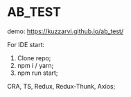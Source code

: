 # AB_TEST

demo: https://kuzzarvi.github.io/ab_test/

For IDE start:
1. Clone repo;
2. npm i / yarn;
3. npm run start;

CRA, TS, Redux, Redux-Thunk, Axios;
